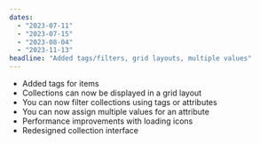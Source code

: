```yaml
---
dates: 
  - "2023-07-11"
  - "2023-07-15"
  - "2023-08-04"
  - "2023-11-13"
headline: "Added tags/filters, grid layouts, multiple values"
---
```

- Added tags for items
- Collections can now be displayed in a grid layout
- You can now filter collections using tags or attributes
- You can now assign multiple values for an attribute
- Performance improvements with loading icons
- Redesigned collection interface